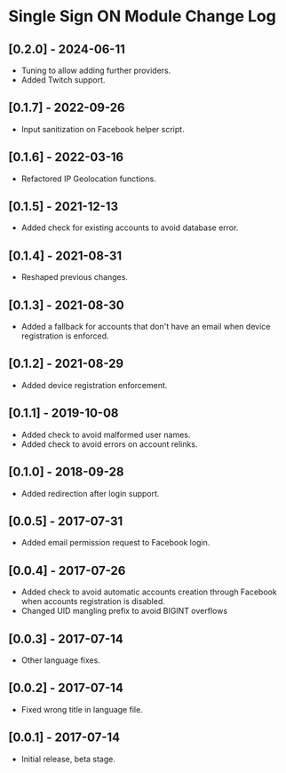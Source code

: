 
# Single Sign ON Module Change Log

## [0.2.0] - 2024-06-11

- Tuning to allow adding further providers.
- Added Twitch support.

## [0.1.7] - 2022-09-26

- Input sanitization on Facebook helper script.

## [0.1.6] - 2022-03-16

- Refactored IP Geolocation functions.

## [0.1.5] - 2021-12-13

- Added check for existing accounts to avoid database error.

## [0.1.4] - 2021-08-31

- Reshaped previous changes.

## [0.1.3] - 2021-08-30

- Added a fallback for accounts that don't have an email when device registration is enforced.

## [0.1.2] - 2021-08-29

- Added device registration enforcement.

## [0.1.1] - 2019-10-08

- Added check to avoid malformed user names.
- Added check to avoid errors on account relinks.

## [0.1.0] - 2018-09-28

- Added redirection after login support.

## [0.0.5] - 2017-07-31

- Added email permission request to Facebook login.

## [0.0.4] - 2017-07-26

- Added check to avoid automatic accounts creation through Facebook when accounts registration is disabled.
- Changed UID mangling prefix to avoid BIGINT overflows

## [0.0.3] - 2017-07-14

- Other language fixes.

## [0.0.2] - 2017-07-14

- Fixed wrong title in language file.

## [0.0.1] - 2017-07-14

- Initial release, beta stage.
